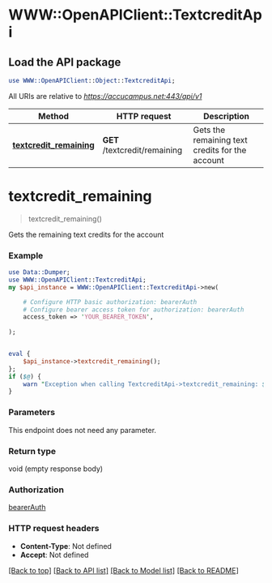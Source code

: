 # WWW::OpenAPIClient::TextcreditApi

## Load the API package
```perl
use WWW::OpenAPIClient::Object::TextcreditApi;
```

All URIs are relative to *https://accucampus.net:443/api/v1*

Method | HTTP request | Description
------------- | ------------- | -------------
[**textcredit_remaining**](TextcreditApi.md#textcredit_remaining) | **GET** /textcredit/remaining | Gets the remaining text credits for the account


# **textcredit_remaining**
> textcredit_remaining()

Gets the remaining text credits for the account

### Example 
```perl
use Data::Dumper;
use WWW::OpenAPIClient::TextcreditApi;
my $api_instance = WWW::OpenAPIClient::TextcreditApi->new(

    # Configure HTTP basic authorization: bearerAuth
    # Configure bearer access token for authorization: bearerAuth
    access_token => 'YOUR_BEARER_TOKEN',
    
);


eval { 
    $api_instance->textcredit_remaining();
};
if ($@) {
    warn "Exception when calling TextcreditApi->textcredit_remaining: $@\n";
}
```

### Parameters
This endpoint does not need any parameter.

### Return type

void (empty response body)

### Authorization

[bearerAuth](../README.md#bearerAuth)

### HTTP request headers

 - **Content-Type**: Not defined
 - **Accept**: Not defined

[[Back to top]](#) [[Back to API list]](../README.md#documentation-for-api-endpoints) [[Back to Model list]](../README.md#documentation-for-models) [[Back to README]](../README.md)

